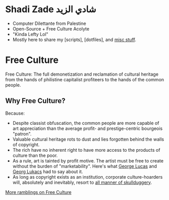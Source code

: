 # Shadi Zade شادي الزيد
- Computer Dilettante from Palestine
- Open-Source + Free Culture Acolyte
- "Kinda Lefty Lol"
- Mostly here to share my [scripts], [dotfiles], and [misc stuff](ShadiZade/errata).

# Free Culture
Free Culture: The full demonetization and reclamation of cultural heritage from the hands of philistine capitalist profiteers to the hands of the common people.

## Why Free Culture?
Because:
- Despite classist obfuscation, the common people are more capable of art appreciation than the average profit- and prestige-centric bourgeois "patron".
- Valuable cultural heritage rots to dust and lies forgotten behind the walls of copyright.
- The rich have no inherent right to have more access to the products of culture than the poor. 
- As a rule, art is tainted by profit motive. The artist must be free to create without the burden of "marketability". Here's what [George Lucas](https://www.youtube.com/watch?v=SWqvaMEFIdI) and [Georg Lukacs](https://www.marxists.org/archive/lukacs/works/1934/expressionism.htm) had to say about it.
- As long as copyright exists as an institution, corporate culture-hoarders will, absolutely and inevitably, resort to [all manner of skullduggery](https://dash.harvard.edu/handle/1/42004051). 

[More ramblings on Free Culture](errata/free-culture.md)
